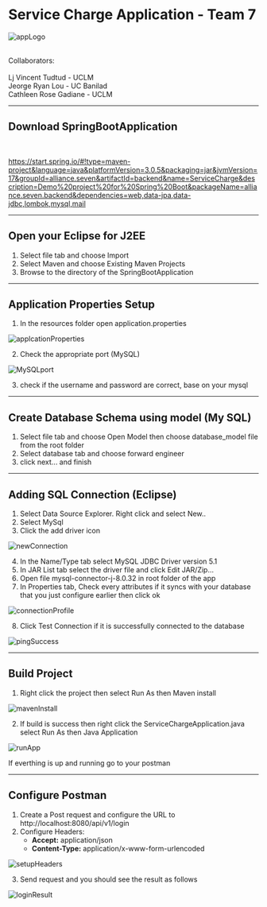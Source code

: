 # Service Charge Application - Team 7

![appLogo](/guide_images/appLogo.png) 

<br>
Collaborators:<br>
<br>Lj Vincent Tudtud - UCLM
<br>Jeorge Ryan Lou - UC Banilad
<br>Cathleen Rose Gadiane - UCLM

---
## Download SpringBootApplication
<br>

https://start.spring.io/#!type=maven-project&language=java&platformVersion=3.0.5&packaging=jar&jvmVersion=17&groupId=alliance.seven&artifactId=backend&name=ServiceCharge&description=Demo%20project%20for%20Spring%20Boot&packageName=alliance.seven.backend&dependencies=web,data-jpa,data-jdbc,lombok,mysql,mail

---
## Open your Eclipse for J2EE
1. Select file tab and choose Import
2. Select Maven and choose Existing Maven Projects
3. Browse to the directory of the SpringBootApplication

---
## Application Properties Setup

1. In the resources folder open application.properties

![applcationProperties](/guide_images/applcationProperties.png)

2. Check the appropriate port (MySQL)

![MySQLport](/guide_images/mysqlPort.png)

3. check if the username and password are correct, base on your mysql

---
## Create Database Schema using model (My SQL)

1. Select file tab and choose Open Model then choose database_model file from the root folder
2. Select database tab and choose forward engineer
3. click next... and finish

---
## Adding SQL Connection (Eclipse)

1. Select Data Source Explorer. Right click and select New..
2. Select MySql
3. Click the add driver icon

![newConnection](/guide_images/newSqlConnection.png)

4. In the Name/Type tab select MySQL JDBC Driver version 5.1
5. In JAR List tab select the driver file and click Edit JAR/Zip...
6. Open file mysql-connector-j-8.0.32 in root folder of the app
7. In Properties tab, Check every attributes if it syncs with your database that you just configure earlier then click ok

![connectionProfile](/guide_images/connectionProfile.png)

8. Click Test Connection if it is successfully connected to the database

![pingSuccess](/guide_images/pingSuccess.png)

---
## Build Project

1. Right click the project then select Run As then Maven install

![mavenInstall](/guide_images/mavenInstall.png)

2. If build is success then right click the ServiceChargeApplication.java select Run As then Java Application

![runApp](/guide_images/runApp.png)

If everthing is up and running go to your postman

---
## Configure Postman

1. Create a Post request and configure the URL to http://localhost:8080/api/v1/login
2. Configure Headers:
    - **Accept:** application/json
    - **Content-Type:** application/x-www-form-urlencoded

![setupHeaders](/guide_images/setupHeaders.png)

3. Send request and you should see the result as follows

![loginResult](/guide_images/loginResult.png)
